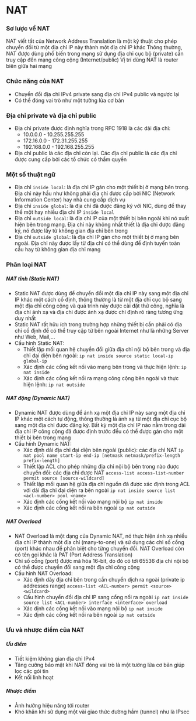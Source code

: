 # NAT
### Sơ lược về NAT
NAT viết tắt của Network Address Translation là một kỹ thuật cho phép chuyển đổi từ một địa chỉ IP này thành một địa chỉ IP khác
Thông thường, NAT được dùng phổ biến trong mạng sử dụng địa chỉ cục bộ (private) cần truy cập đến mạng công cộng (Internet/public)
Vị trí dùng NAT là router biên giữa hai mạng

### Chức năng của NAT
- Chuyển đổi địa chỉ IPv4 private sang địa chỉ IPv4 public và ngược lại
- Có thể đóng vai trò như một tường lửa cơ bản

### Địa chỉ private và địa chỉ public
- Địa chỉ private được định nghĩa trong RFC 1918 là các dải địa chỉ:
    - 10.0.0.0 - 10.255.255.255
    - 172.16.0.0 - 172.31.255.255
    - 192.168.0.0 - 192.168.255.255
- Địa chỉ public là các địa chỉ còn lại. Các địa chỉ public là các địa chỉ được cung cấp bởi các tổ chức có thẩm quyền

### Một số thuật ngữ
- Địa chỉ ```inside local```: là địa chỉ IP gán cho một thiết bị ở mạng bên trong. Địa chỉ này hầu như không phải địa chỉ được cấp bởi NIC (Network Information Center) hay nhà cung cấp dịch vụ
- Địa chỉ ```inside global```: là địa chỉ đã được đăng ký với NIC, dùng để thay thế một hay nhiều địa chỉ IP ```inside local```
- Địa chỉ ```outside local```: là địa chỉ IP của một thiết bị bên ngoài khi nó xuất hiện bên trong mạng. Địa chỉ này không nhất thiết là địa chỉ được đăng ký, nó được lấy từ không gian địa chỉ bên trong
- Địa chỉ ```outside global```: là địa chỉ IP gán cho một thiết bị ở mạng bên ngoài. Địa chỉ này được lấy từ địa chỉ có thể dùng để định tuyến toàn cầu hay từ không gian địa chỉ mạng

### Phân loại NAT
##### NAT tĩnh (Static NAT)
- Static NAT được dùng để chuyển đổi một địa chỉ IP này sang một địa chỉ IP khác một cách cố định, thông thường là từ một địa chỉ cục bộ sang một địa chỉ công cộng và quá trình này được cài đặt thử công, nghĩa là địa chỉ ánh xạ và địa chỉ được ánh xạ được chỉ định rõ ràng tương ứng duy nhất
- Static NAT rất hữu ích trong trường hợp những thiết bị cần phải có địa chỉ cố định để có thể truy cập từ bên ngoài Internet như là những Server như Web, Mail,...
- Cấu hình Static NAT:
    - Thiết lập mối quan hệ chuyển đổi giữa địa chỉ nội bộ bên trong và địa chỉ đại diện bên ngoài:
    ```ip nat inside source static local-ip global-ip```
    - Xác định các cổng kết nối vào mạng bên trong và thực hiện lệnh:
    ```ip nat inside```
    - Xác định các cổng kết nối ra mạng công cộng bên ngoài và thực hiện lệnh:
    ```ip nat outside```

##### NAT động (Dynamic NAT)
- Dynamic NAT được dùng để ánh xạ một địa chỉ IP này sang một địa chỉ IP khác một cách tự động, thông thường là ánh xạ từ một địa chỉ cục bộ sang một địa chỉ được đăng ký. Bất kỳ một địa chỉ IP nào nằm trong dải địa chỉ IP công cộng đã được định trước đều có thể được gán cho một thiết bị bên trong mạng
- Cấu hình Dynamic NAT:
    - Xác định dải địa chỉ đại diện bên ngoài (public): các địa chỉ NAT
    ```ip nat pool name start-ip end-ip [netmask netmask/prefix-length prefix-length]```
    - Thiết lập ACL cho phép những địa chỉ nội bộ bên trong nào được chuyển đổi: các địa chỉ được NAT
    ```access-list access-list-number permit source [source-wildcard]```
    - Thiết lập mối quan hệ giữa địa chỉ nguồn đã được xác định trong ACL với dải địa chỉ đại diện ra bên ngoài
    ```ip nat inside source list <acl-number> pool <name>```
    - Xác định các cổng kết nối vào mạng nội bộ
    ```ip nat inside```
    - Xác định các cổng kết nối ra bên ngoài
    ```ip nat outside```

##### NAT Overload
- NAT Overload là một dạng của Dynamic NAT, nó thực hiện ánh xạ nhiều địa chỉ IP thành một địa chỉ (many-to-one) và sử dụng các chỉ số cổng (port) khác nhau để phân biệt cho từng chuyển đổi. NAT Overload còn có tên gọi khác là PAT (Port Address Translation)
- Chỉ số cổng (port) được mã hóa 16-bit, do đó có tới 65536 địa chỉ nội bộ có thể được chuyển đổi sang một địa chỉ công cộng
- Cấu hình NAT Overload:
    - Xác định dãy địa chỉ bên trong cần chuyển dịch ra ngoài (private ip addresses range)
    ```access-list <ACL-number> permit <source> <wildcard>```
    - Cấu hình chuyển đổi địa chỉ IP sang cổng nối ra ngoài
    ```ip nat inside source list <ACL-number> interface <interface> overload```
    - Xác định các cổng kết nối vào mạng nội bộ
    ```ip nat inside```
    - Xác định các cổng kết nối ra bên ngoài
    ```ip nat outside```

### Ưu và nhược điểm của NAT
##### Ưu điểm
- Tiết kiệm không gian địa chỉ IPv4
- Tăng cường bảo mật khi NAT đóng vai trò là một tường lửa cơ bản giúp lọc các gói tin
- Kết nối linh hoạt
##### Nhược điểm
- Ảnh hưởng hiệu năng tới router
- Khó khăn khi sử dụng một vài giao thức đường hầm (tunnel) như là IPsec
